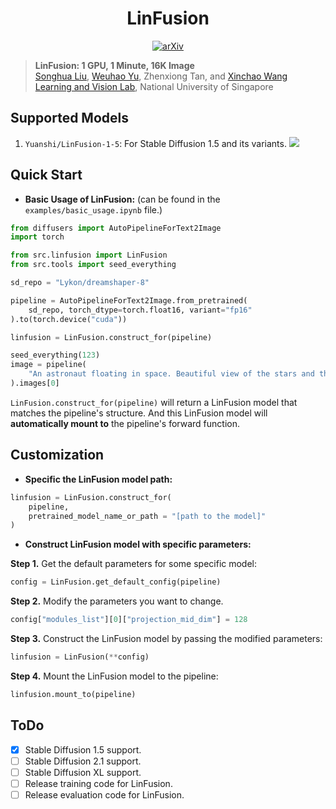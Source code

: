 <div align="center">

# LinFusion
<a href="https://arxiv.org/"><img src="https://img.shields.io/badge/arXiv-xxxx.xxxx-A42C25.svg" alt="arXiv"></a>
<!-- TODO: Change the arxiv img -->
</div>


> **LinFusion: 1 GPU, 1 Minute, 16K Image**
> <br>
> [Songhua Liu](http://121.37.94.87/), 
> [Weuhao Yu](https://whyu.me/), 
> Zhenxiong Tan, 
> and 
> [Xinchao Wang](https://sites.google.com/site/sitexinchaowang/)
> <br>
> [Learning and Vision Lab](http://lv-nus.org/), National University of Singapore
> <br>

## Supported Models
1. `Yuanshi/LinFusion-1-5`: For Stable Diffusion 1.5 and its variants. <a href="https://huggingface.co/Yuanshi/LinFusion-1-5"><img src="https://img.shields.io/badge/%F0%9F%A4%97-LinFusion for 1.5-yellow"></a>


## Quick Start
* **Basic Usage of LinFusion:** (can be found in the `examples/basic_usage.ipynb` file.)


```python
from diffusers import AutoPipelineForText2Image
import torch

from src.linfusion import LinFusion
from src.tools import seed_everything

sd_repo = "Lykon/dreamshaper-8"

pipeline = AutoPipelineForText2Image.from_pretrained(
    sd_repo, torch_dtype=torch.float16, variant="fp16"
).to(torch.device("cuda"))

linfusion = LinFusion.construct_for(pipeline)

seed_everything(123)
image = pipeline(
	"An astronaut floating in space. Beautiful view of the stars and the universe in the background."
).images[0]
```
`LinFusion.construct_for(pipeline)` will return a LinFusion model that matches the pipeline's structure. And this LinFusion model will **automatically mount to** the pipeline's forward function.

## Customization
* **Specific the LinFusion model path:** 
```python
linfusion = LinFusion.construct_for(
    pipeline,
    pretrained_model_name_or_path = "[path to the model]"
)
```

* **Construct LinFusion model with specific parameters:** 

**Step 1.** Get the default parameters for some specific model:
```python
config = LinFusion.get_default_config(pipeline)
```
**Step 2.** Modify the parameters you want to change.
```python
config["modules_list"][0]["projection_mid_dim"] = 128
```

**Step 3.** Construct the LinFusion model by passing the modified parameters:
```python
linfusion = LinFusion(**config)
```

**Step 4.** Mount the LinFusion model to the pipeline:
```python
linfusion.mount_to(pipeline)
```



## ToDo
- [x] Stable Diffusion 1.5 support.
- [ ] Stable Diffusion 2.1 support. 
- [ ] Stable Diffusion XL support.
- [ ] Release training code for LinFusion.
- [ ] Release evaluation code for LinFusion.